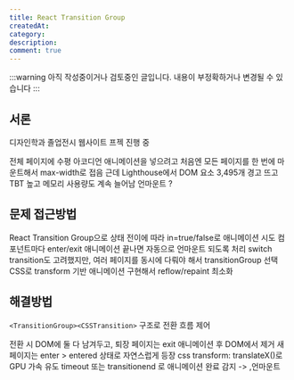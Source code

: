 ```yaml
---
title: React Transition Group
createdAt:
category:
description:
comment: true
---
```


:::warning
아직 작성중이거나 검토중인 글입니다. 내용이 부정확하거나 변경될 수 있습니다
:::

## 서론

디자인학과 졸업전시 웹사이트 프젝 진행 중

전체 페이지에 수평 아코디언 애니메이션을 넣으려고
처음엔 모든 페이지를 한 번에 마운트해서 max-width로 접음
근데 Lighthouse에서 DOM 요소 3,495개 경고 뜨고
TBT 높고 메모리 사용량도 계속 늘어남
언마운트 ?

## 문제 접근방법

React Transition Group으로 상태 전이에 따라 in=true/false로 애니메이션 시도
컴포넌트마다 enter/exit 애니메이션 끝나면 자동으로 언마운트 되도록 처리
switch transition도 고려했지만, 여러 페이지를 동시에 다뤄야 해서 transitionGroup 선택
CSS로 transform 기반 애니메이션 구현해서 reflow/repaint 최소화

## 해결방법

`<TransitionGroup><CSSTransition>` 구조로 전환 흐름 제어

전환 시 DOM에 둘 다 남겨두고, 퇴장 페이지는 exit 애니메이션 후 DOM에서 제거
새 페이지는 enter > entered 상태로 자연스럽게 등장
css transform: translateX()로 GPU 가속 유도
timeout 또는 transitionend 로 애니메이션 완료 감지 -> ,언마운트
